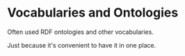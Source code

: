 # Vocabularies and Ontologies


Often used RDF ontologies and other vocabularies.

Just because it's convenient to have it in one place.
